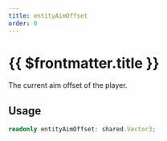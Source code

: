 ```yaml
---
title: entityAimOffset
order: 0
---
```


# {{ $frontmatter.title }}

The current aim offset of the player.

## Usage

```ts
readonly entityAimOffset: shared.Vector3;
```
